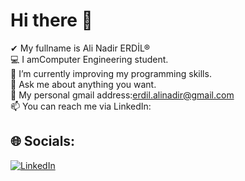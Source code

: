 # Hi there 👋
 ✔ My fullname is Ali Nadir ERDİL®<br>💻 I amComputer Engineering student.<br>📖 I’m currently improving my programming skills.<br>💬 Ask me about anything you want.<br>📩 My personal gmail address:erdil.alinadir@gmail.com <br>📫 You can reach me via LinkedIn: <br>


## 🌐 Socials:
[![LinkedIn](https://img.shields.io/badge/LinkedIn-%230077B5.svg?logo=linkedin&logoColor=white)](https://linkedin.com/in/https://www.linkedin.com/in/ali-nadir-erdil-4b24a52b3/) 
